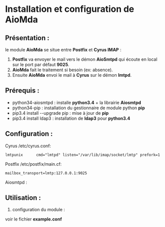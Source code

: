 # Installation et configuration de AioMda

## Présentation :

le module **AioMda** se situe entre **Postfix** et **Cyrus IMAP** :


1) **Postfix** va envoyer le mail vers le démon **AioSmtpd** qui écoute en local sur le port par défaut **9025**.
2) **AioMda** fait le traitement si besoin (ex: absence).
3) Ensuite **AioMda** envoi le mail à **Cyrus** sur le démon **lmtpd**.

## Prérequis :

- python34-aiosmtpd : installe **python3.4** + la librairie **Aiosmtpd**
- python34-pip : installation du gestionnaire de module python **pip**
- pip3.4 install --upgrade pip : mise à jour de **pip**
- pip3.4 install ldap3 : installation de **ldap3** pour **python3.4**


## Configuration :
Cyrus /etc/cyrus.conf:

    lmtpunix      cmd="lmtpd" listen="/var/lib/imap/socket/lmtp" prefork=1


Postfix /etc/postfix/main.cf:

    mailbox_transport=lmtp:127.0.0.1:9025

Aiosmtpd :


## Utilisation :


1) configuration du module :

voir le fichier **example.conf**
